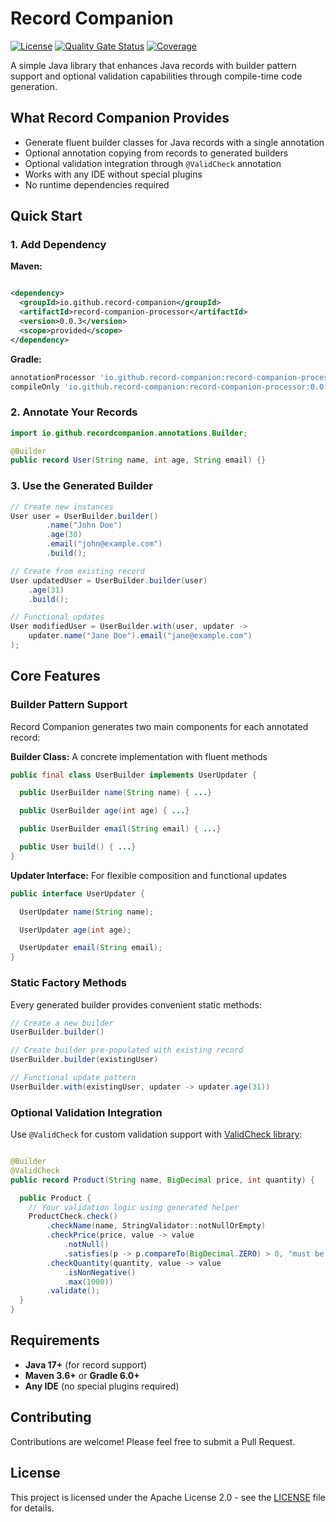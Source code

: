 # Record Companion

[![License](https://img.shields.io/badge/License-Apache%202.0-blue.svg)](LICENSE)
[![Quality Gate Status](https://sonarcloud.io/api/project_badges/measure?project=record-companion_record-companion&metric=alert_status)](https://sonarcloud.io/summary/new_code?id=record-companion_record-companion)
[![Coverage](https://sonarcloud.io/api/project_badges/measure?project=record-companion_record-companion&metric=coverage)](https://sonarcloud.io/summary/new_code?id=record-companion_record-companion)

A simple Java library that enhances Java records with builder pattern support and optional
validation capabilities through compile-time code generation.

## What Record Companion Provides

- Generate fluent builder classes for Java records with a single annotation
- Optional annotation copying from records to generated builders
- Optional validation integration through `@ValidCheck` annotation
- Works with any IDE without special plugins
- No runtime dependencies required

## Quick Start

### 1. Add Dependency

**Maven:**

```xml

<dependency>
  <groupId>io.github.record-companion</groupId>
  <artifactId>record-companion-processor</artifactId>
  <version>0.0.3</version>
  <scope>provided</scope>
</dependency>
```

**Gradle:**

```gradle
annotationProcessor 'io.github.record-companion:record-companion-processor:0.0.3'
compileOnly 'io.github.record-companion:record-companion-processor:0.0.3'
```

### 2. Annotate Your Records

```java
import io.github.recordcompanion.annotations.Builder;

@Builder
public record User(String name, int age, String email) {}

```

### 3. Use the Generated Builder

```java
// Create new instances
User user = UserBuilder.builder()
        .name("John Doe")
        .age(30)
        .email("john@example.com")
        .build();

// Create from existing record
User updatedUser = UserBuilder.builder(user)
    .age(31)
    .build();

// Functional updates
User modifiedUser = UserBuilder.with(user, updater ->
    updater.name("Jane Doe").email("jane@example.com")
);
```

## Core Features

### Builder Pattern Support

Record Companion generates two main components for each annotated record:

**Builder Class:** A concrete implementation with fluent methods

```java
public final class UserBuilder implements UserUpdater {

  public UserBuilder name(String name) { ...}

  public UserBuilder age(int age) { ...}

  public UserBuilder email(String email) { ...}

  public User build() { ...}
}
```

**Updater Interface:** For flexible composition and functional updates

```java
public interface UserUpdater {

  UserUpdater name(String name);

  UserUpdater age(int age);

  UserUpdater email(String email);
}
```

### Static Factory Methods

Every generated builder provides convenient static methods:

```java
// Create a new builder
UserBuilder.builder()

// Create builder pre-populated with existing record
UserBuilder.builder(existingUser)

// Functional update pattern
UserBuilder.with(existingUser, updater -> updater.age(31))
```

### Optional Validation Integration

Use `@ValidCheck` for custom validation support
with [ValidCheck library](https://github.com/validcheck/validcheck):

```java

@Builder
@ValidCheck
public record Product(String name, BigDecimal price, int quantity) {

  public Product {
    // Your validation logic using generated helper
    ProductCheck.check()
        .checkName(name, StringValidator::notNullOrEmpty)
        .checkPrice(price, value -> value
            .notNull()
            .satisfies(p -> p.compareTo(BigDecimal.ZERO) > 0, "must be positive"))
        .checkQuantity(quantity, value -> value
            .isNonNegative()
            .max(1000))
        .validate();
  }
}
```

## Requirements

- **Java 17+** (for record support)
- **Maven 3.6+** or **Gradle 6.0+**
- **Any IDE** (no special plugins required)

## Contributing

Contributions are welcome! Please feel free to submit a Pull Request.

## License

This project is licensed under the Apache License 2.0 - see the [LICENSE](LICENSE) file for details.

